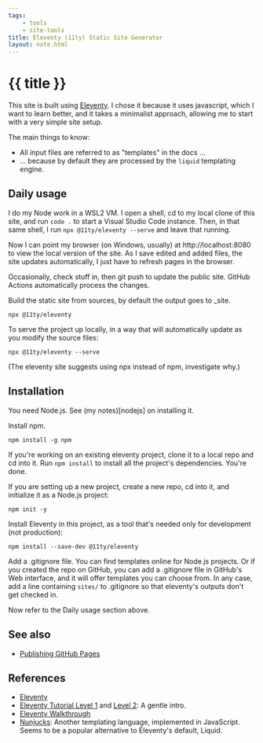 ```yaml
---
tags: 
    - tools
    - site-tools
title: Eleventy (11ty) Static Site Generator
layout: note.html
---
```

# {{ title }}

This site is built using [Eleventy](https://www.11ty.dev/). I chose it 
because it uses javascript, which I want to learn better, and it takes
a minimalist approach, allowing me to start with a very simple site setup.

The main things to know:
- All input files are referred to as "templates" in the docs ...
- ... because by default they are processed by the ``liquid`` templating engine.

## Daily usage

I do my Node work in a WSL2 VM. I open a shell, cd to my local clone of this site, and run ``code .`` to start a 
Visual Studio Code instance. Then, in that same shell, I run ``npx @11ty/eleventy --serve`` and leave that running.

Now I can point my browser (on Windows, usually) at http://localhost:8080 to view the local version of the site. As I save edited and added files, the site updates automatically, I just have to refresh pages in the browser. 

Occasionally, check stuff in, then git push to update the public site. GitHub Actions automatically process the changes.

Build the static site from sources, by default the output goes to _site.
```
npx @11ty/eleventy
```

To serve the project up locally, in a way that will automatically update as you modify the source files:
```
npx @11ty/eleventy --serve
```

(The eleventy site suggests using npx instead of npm, investigate why.)

## Installation

You need Node.js. See (my notes)[nodejs] on installing it.

Install npm. 
```
npm install -g npm
```

If you're working on an existing eleventy project, clone it to a local repo and cd into it. Run ``npm install`` to install all the project's dependencies. You're done.

If you are setting up a new project, create a new repo, cd into it, and initialize it as a Node.js project:
```
npm init -y
```

Install Eleventy in this project, as a tool that's needed only for development (not production):
```
npm install --save-dev @11ty/eleventy
```

Add a .gitignore file. You can find templates online for Node.js projects. Or if you created the repo on GitHub, you can add a .gitignore file in GitHub's Web interface, and it will offer templates you can choose from. In any case, add a  line containing ``sites/`` to .gitignore so that eleventy's outputs don't get checked in. 

Now refer to the Daily usage section above.

## See also
- [Publishing GitHub Pages](../publish-github-pages/)

## References

- [Eleventy](https://www.11ty.dev/)
- [Eleventy Tutorial Level 1](https://www.zachleat.com/web/eleventy-tutorial-level-1/) and [Level 2](https://www.zachleat.com/web/eleventy-tutorial-level-2/): A gentle intro.
- [Eleventy Walkthrough](https://rphunt.github.io/eleventy-walkthrough/)
- [Nunjucks](https://mozilla.github.io/nunjucks/): Another templating language, implemented in JavaScript. Seems to be a popular alternative to Eleventy's default, Liquid.

